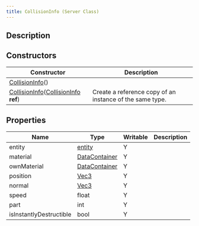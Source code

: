 ```yaml
---
title: CollisionInfo (Server Class)
---
```

## Description

## Constructors

| Constructor                                                                                                      | Description                                              |
| ---------------------------------------------------------------------------------------------------------------- | -------------------------------------------------------- |
| [CollisionInfo](/vext/ref/cls/srv/collisioninfo)()                                                            |                                                          |
| [CollisionInfo](/vext/ref/cls/srv/collisioninfo)([CollisionInfo](/vext/ref/cls/srv/collisioninfo) **ref**) | Create a reference copy of an instance of the same type. |

## Properties

| Name                    | Type                                                | Writable | Description |
| ----------------------- | --------------------------------------------------- | -------- | ----------- |
| entity                  | [entity](/vext/ref/cls/shr/entity)               | Y        |             |
| material                | [DataContainer](/vext/ref/cls/shr/datacontainer) | Y        |             |
| ownMaterial             | [DataContainer](/vext/ref/cls/shr/datacontainer) | Y        |             |
| position                | [Vec3](/vext/ref/cls/shr/vec3)                   | Y        |             |
| normal                  | [Vec3](/vext/ref/cls/shr/vec3)                   | Y        |             |
| speed                   | float                                               | Y        |             |
| part                    | int                                                 | Y        |             |
| isInstantlyDestructible | bool                                                | Y        |             |
